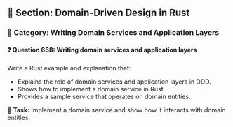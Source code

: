 ## 📘 Section: Domain-Driven Design in Rust
### 🔹 Category: Writing Domain Services and Application Layers
#### ❓ Question 668: Writing domain services and application layers

Write a Rust example and explanation that:

- Explains the role of domain services and application layers in DDD.
- Shows how to implement a domain service in Rust.
- Provides a sample service that operates on domain entities.

🔧 **Task:** Implement a domain service and show how it interacts with domain entities.

